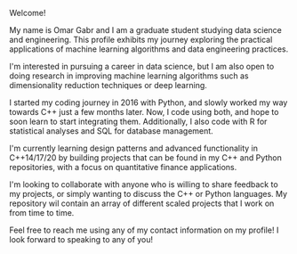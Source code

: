 Welcome!

My name is Omar Gabr and I am a graduate student studying data science and engineering.
This profile exhibits my journey exploring the practical applications of machine learning algorithms and data engineering practices.

I'm interested in pursuing a career in data science, but I am also open to doing research in improving machine learning algorithms such as
dimensionality reduction techniques or deep learning.

I started my coding journey in 2016 with Python, and slowly worked my way towards C++ just a few months later. Now, I code using both, and hope to soon learn
to start integrating them. Additionally, I also code with R for statistical analyses and SQL for database management.

I'm currently learning design patterns and advanced functionality in C++14/17/20 by building projects that can be found in my C++
and Python repositories, with a focus on quantitative finance applications.

I'm looking to collaborate with anyone who is willing to share feedback to my projects, or simply wanting to discuss the C++ or Python languages.
My repository wil contain an array of different scaled projects that I work on from time to time.


Feel free to reach me using any of my contact information on my profile! I look forward to speaking to any of you!
